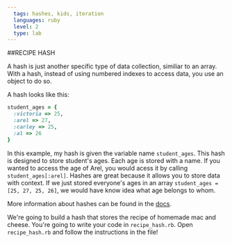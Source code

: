 ```yaml
---
  tags: hashes, kids, iteration
  languages: ruby
  level: 2
  type: lab
---
```



##RECIPE HASH

A hash is just another specific type of data collection, similiar to an array. With a hash, instead of using numbered indexes to access data, you use an object to do so.

A hash looks like this:
```RUBY
student_ages = {
  :victoria => 25,
  :arel => 27,
  :carley => 25, 
  :al => 26
}
```
In this example, my hash is given the variable name `student_ages`. This hash is designed to store student's ages. Each age is stored with a name. If you wanted to access the age of Arel, you would acess it by calling `student_ages[:arel]`. Hashes are great because it allows you to store data with context. If we just stored everyone's ages in an array `student_ages = [25, 27, 25, 26]`, we would have know idea what age belongs to whom.

More information about hashes can be found in the [docs](http://www.ruby-doc.org/core-2.1.1/Hash.html).

We're going to build a hash that stores the recipe of homemade mac and cheese.
You're going to write your code in `recipe_hash.rb`. Open `recipe_hash.rb` and follow the instructions in the file!